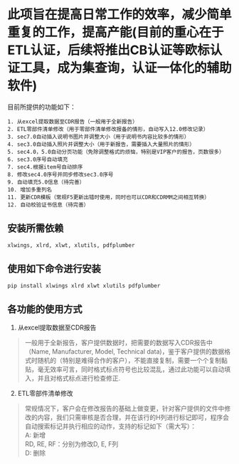 # 此项旨在提高日常工作的效率，减少简单重复的工作，提高产能(目前的重心在于ETL认证，后续将推出CB认证等欧标认证工具，成为集查询，认证一体化的辅助软件)
目前所提供的功能如下：
```
1. 从excel提取数据至CDR报告（一般用于全新报告）
2. ETL零部件清单修改（用于零部件清单修改报备的情形，自动写入12.0修改记录）
3. sec7.0自动插入说明书图片并调整大小（用于说明书内容比较多的情形）
4. sec3.0自动插入照片并调整大小（用于新报告，需要插入大量照片的情形）
5. sec4.0，5.0自动分页功能（免除调整格式的烦恼，特别是VIP客户的报告，页数很多）
6. sec3.0序号自动填充
7. sec4.根据item号自动排序
8. 修改sec4.0序号并同步修改sec3.0序号
9. 自动填充5.0信息（待完善）
10. 增加多重列名
11. 更新CDR模板（常规F5更新出错时使用，同时也可以CDR和CDRMM之间相互转换）
12. 自动校验证书信息（待完善）
```

## 安装所需依赖
`xlwings, xlrd, xlwt, xlutils, pdfplumber`

## 使用如下命令进行安装
`pip install xlwings xlrd xlwt xlutils pdfplumber`

## 各功能的使用方式
1. 从excel提取数据至CDR报告
> 一般用于全新报告，客户提供数据时，把需要的数据写入CDR报告中（Name, Manufacturer, Model, Technical data)，鉴于客户提供的数据格式时随机的（特别是难得合作的客户），不能直接复制，需要一个个复制黏贴，毫无效率可言，同时格式标点符号也比较混乱，通过此功能可以自动填入，并且对格式标点进行检查修正.

2. ETL零部件清单修改
> 常规情况下，客户会在修改报告的基础上做变更，针对客户提供的文件中修改的内容，我们只需审核是否合理，并在该行的H列进行标记即可，程序会自动搜索标记并执行相应的动作，支持的标记如下（需大写）：<br>
A: 新增<br>
RD, RE, RF：分别为修改D, E, F列<br>
D: 删除<br>



